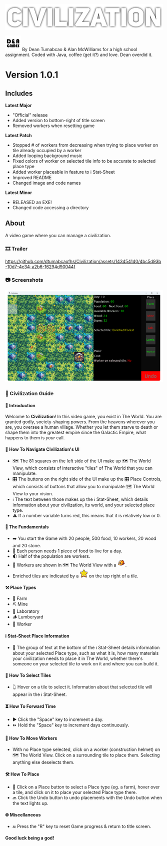<img src="images/logo.png">  

<img src="images/D&N Games Logo2.png" width="50"> By Dean Tumabcao & Alan McWilliams for a high school assignment. Coded with Java, coffee (get it?) and love. Dean overdid it.

# Version 1.0.1

## Includes  
**Latest Major**
* "Official" release
* Added version to bottom-right of title screen
* Removed workers when resetting game

**Latest Patch**
* Stopped # of workers from decreasing when trying to place worker on tile already occupied by a worker
* Added looping background music
* Fixed colors of worker on selected tile info to be accurate to selected place type
* Added worker placeable in feature to ℹ️ Stat-Sheet
* Improved README
* Changed image and code names

**Latest Minor**
* RELEASED an EXE!
* Changed code accessing a directory

## About
A video game where you can manage a civilization.
### 🎞️ Trailer
https://github.com/dtumabcaofhs/Civilization/assets/143454140/4bc5d93b-10d7-4e34-a2b6-16294d90044f
### 📷 Screenshots
![](images/civilizationScreenshot1.png)  
### 📖 Civilization Guide
#### 👋 Introduction
Welcome to **Civilization**! In this video game, you exist in The World. You are granted godly, society-shaping powers. From ~~the~~ ~~heavens~~ wherever you are, you oversee a human village.
Whether you let them starve to death or shape them into the greatest empire since 
the Galactic Empire, what happens to them is _your_ call.
#### 🧭 How To Navigate Civilization's UI
* 🗺️ The 81 squares on the left side of the UI make up 🗺️ The World View, which consists of interactive "tiles" of The World that you can manipulate.
* 🎛️ The buttons on the right side of the UI make up the 🎛️ Place Controls, 
which consists of buttons that allow you to manipulate 🗺️ The World View to your vision.
* ℹ️ The text between those makes up the ℹ️ Stat-Sheet, which details information
about your civilization, its world, and your selected place type.
* ⚠️ If a number variable turns red, this means that it is relatively low or 0.
#### 🧩 The Fundamentals
* ➡️ You start the Game with 20 people, 500 food, 10 workers, 20 wood and 20 stone.
* 🍉 Each person needs 1 piece of food to live for a day.
* 🌓 Half of the population are workers.
* 👷 Workers are shown in 🗺️ The World View with a <img src="images/worker.png" width="25">.
* Enriched tiles are indicated by a <img src="images/enrichedIcon.png" width="25"> on the top right of a tile.
#### ⚒️ Place Types
* 🌽 Farm
* ⛏️ Mine
* 🧪 Laboratory
* 🪵 Lumberyard
* 👐 Worker
#### ℹ️ Stat-Sheet Place Information
* 🤔 The group of text at the bottom of the ℹ️ Stat-Sheet details information about 
your selected Place type, such as what it is,  how many materials your civilization
needs to place it in The World, whether there's someone on your selected tile to work 
on it and where you can build it.
#### 🔎 How To Select Tiles
* 👆 Hover on a tile to select it. Information about that selected tile will appear 
in the ℹ️ Stat-Sheet.
#### ⏳ How To Forward Time
* ▶️ Click the "Space" key to increment a day.
* ⏩ Hold the "Space" key to increment days continuously.
#### 📌 How To Move Workers
* With no Place type selected, click on a worker (construction helmet) on 🗺️ The 
World View. Click on a surrounding tile to place them. Selecting anything else deselects them.
#### 🛠️ How To Place
* 🔨 Click on a Place button to select a Place type (eg. a farm), hover over a tile, 
and click on it to place your selected Place type there.
* 🔙 Click the Undo button to undo placements with the Undo button when the text 
lights up.
#### 🌐 Miscellaneous
* 🔚 Press the "R" key to reset Game progress & return to title screen.

#### Good luck being a god!
